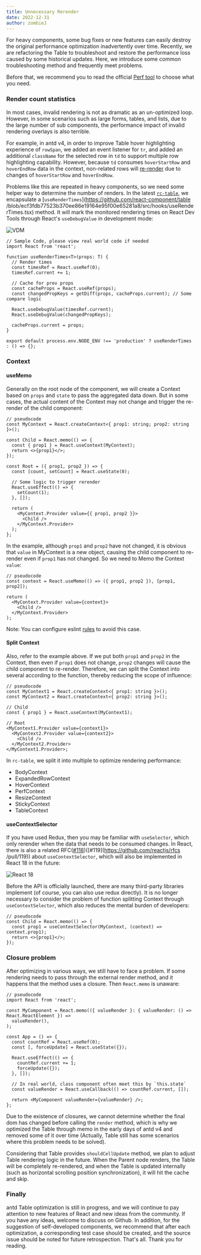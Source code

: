 ```yaml
---
title: Unnecessary Rerender
date: 2022-12-31
author: zombieJ
---
```


For heavy components, some bug fixes or new features can easily destroy the original performance optimization inadvertently over time. Recently, we are refactoring the Table to troubleshoot and restore the performance loss caused by some historical updates. Here, we introduce some common troubleshooting method and frequently meet problems.

Before that, we recommend you to read the official [Perf tool](https://reactjs.org/docs/perf.html) to choose what you need.

### Render count statistics

In most cases, invalid rendering is not as dramatic as an un-optimized loop. However, in some scenarios such as large forms, tables, and lists, due to the large number of sub components, the performance impact of invalid rendering overlays is also terrible.

For example, in antd v4, in order to improve Table hover highlighting experience of `rowSpan`, we added an event listener for `tr`, and added an additional `className` for the selected row in `td` to support multiple row highlighting capability. However, because `td` consumes `hoverStartRow` and `hoverEndRow` data in the context, non-related rows will [re-render](https://github.com/ant-design/ant-design/issues/33342) due to changes of `hoverStartRow` and `hoverEndRow`.

Problems like this are repeated in heavy components, so we need some helper way to determine the number of renders. In the latest [`rc-table`](https://github.com/react-component/table), we encapsulate a [`useRenderTimes`](https://github.com/react-component/table /blob/ecf3fdb77523b370ee86e19164e95f00e65281a8/src/hooks/useRenderTimes.tsx) method. It will mark the monitored rendering times on React Dev Tools through React's `useDebugValue` in development mode:

![VDM](https://mdn.alipayobjects.com/huamei_7uahnr/afts/img/A*vlwQQIcEXFkAAAAAAAAAAAAADrJ8AQ/original)

```tsx
// Sample Code, please view real world code if needed
import React from 'react';

function useRenderTimes<T>(props: T) {
  // Render times
  const timesRef = React.useRef(0);
  timesRef.current += 1;

  // Cache for prev props
  const cacheProps = React.useRef(props);
  const changedPropKeys = getDiff(props, cacheProps.current); // Some compare logic

  React.useDebugValue(timesRef.current);
  React.useDebugValue(changedPropKeys);

  cacheProps.current = props;
}

export default process.env.NODE_ENV !== 'production' ? useRenderTimes : () => {};
```

### Context

#### useMemo

Generally on the root node of the component, we will create a Context based on `props` and `state` to pass the aggregated data down. But in some cases, the actual content of the Context may not change and trigger the re-render of the child component:

```tsx
// pseudocode
const MyContext = React.createContext<{ prop1: string; prop2: string }>();

const Child = React.memo(() => {
  const { prop1 } = React.useContext(MyContext);
  return <>{prop1}</>;
});

const Root = ({ prop1, prop2 }) => {
  const [count, setCount] = React.useState(0);

  // Some logic to trigger rerender
  React.useEffect(() => {
    setCount(1);
  }, []);

  return (
    <MyContext.Provider value={{ prop1, prop2 }}>
      <Child />
    </MyContext.Provider>
  );
};
```

In the example, although `prop1` and `prop2` have not changed, it is obvious that `value` in MyContext is a new object, causing the child component to re-render even if `prop1` has not changed. So we need to Memo the Context `value`:

```tsx
// pseudocode
const context = React.useMemo(() => ({ prop1, prop2 }), [prop1, prop2]);

return (
  <MyContext.Provider value={context}>
    <Child />
  </MyContext.Provider>
);
```

Note: You can configure eslint [rules](https://github.com/jsx-eslint/eslint-plugin-react/blob/3256c92ca1b3bc7ec3461a89c278c797e7dc18cb/docs/rules/jsx-no-constructed-context-values.md) to avoid this case.

#### Split Context

Also, refer to the example above. If we put both `prop1` and `prop2` in the Context, then even if `prop1` does not change, `prop2` changes will cause the child component to re-render. Therefore, we can split the Context into several according to the function, thereby reducing the scope of influence:

```tsx
// pseudocode
const MyContext1 = React.createContext<{ prop1: string }>();
const MyContext2 = React.createContext<{ prop2: string }>();

// Child
const { prop1 } = React.useContext(MyContext1);

// Root
<MyContext1.Provider value={context1}>
  <MyContext2.Provider value={context2}>
    <Child />
  </MyContext2.Provider>
</MyContext1.Provider>;
```

In `rc-table`, we split it into multiple to optimize rendering performance:

- BodyContext
- ExpandedRowContext
- HoverContext
- PerfContext
- ResizeContext
- StickyContext
- TableContext

#### useContextSelector

If you have used Redux, then you may be familiar with `useSelector`, which only rerender when the data that needs to be consumed changes. In React, there is also a related RFC([#118](https://github.com/reactjs/rfcs/pull/118))([#119](https://github.com/reactjs/rfcs /pull/119)) about `useContextSelector`, which will also be implemented in React 18 in the future:

![React 18](https://mdn.alipayobjects.com/huamei_7uahnr/afts/img/A*-UFKR7TTSv0AAAAAAAAAAAAADrJ8AQ/original)

Before the API is officially launched, there are many third-party libraries implement (of course, you can also use redux directly). It is no longer necessary to consider the problem of function splitting Context through `useContextSelector`, which also reduces the mental burden of developers:

```tsx
// pseudocode
const Child = React.memo(() => {
  const prop1 = useContextSelector(MyContext, (context) => context.prop1);
  return <>{prop1}</>;
});
```

### Closure problem

After optimizing in various ways, we still have to face a problem. If some rendering needs to pass through the external render method, and it happens that the method uses a closure. Then `React.memo` is unaware:

```tsx
// pseudocode
import React from 'react';

const MyComponent = React.memo(({ valueRender }: { valueRender: () => React.ReactElement }) =>
  valueRender(),
);

const App = () => {
  const countRef = React.useRef(0);
  const [, forceUpdate] = React.useState({});

  React.useEffect(() => {
    countRef.current += 1;
    forceUpdate({});
  }, []);

  // In real world, class component often meet this by `this.state`
  const valueRender = React.useCallback(() => countRef.current, []);

  return <MyComponent valueRender={valueRender} />;
};
```

Due to the existence of closures, we cannot determine whether the final dom has changed before calling the `render` method, which is why we optimized the Table through memo in the early days of antd v4 and removed some of it over time (Actually, Table still has some scenarios where this problem needs to be solved).

Considering that Table provides `shouldCellUpdate` method, we plan to adjust Table rendering logic in the future. When the Parent node renders, the Table will be completely re-rendered, and when the Table is updated internally (such as horizontal scrolling position synchronization), it will hit the cache and skip.

### Finally

antd Table optimization is still in progress, and we will continue to pay attention to new features of React and new ideas from the community. If you have any ideas, welcome to discuss on Github. In addition, for the suggestion of self-developed components, we recommend that after each optimization, a corresponding test case should be created, and the source issue should be noted for future retrospection. That's all. Thank you for reading.
